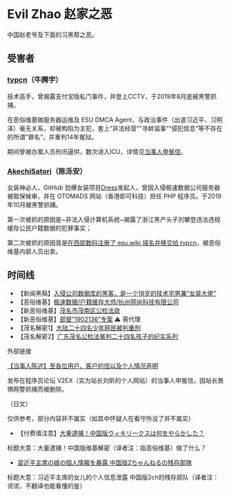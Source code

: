 # Evil Zhao 赵家之恶

中国赵老爷及下面的习黑帮之恶。

## 受害者

### [typcn](https://github.com/typcn)（牛腾宇）

技术高手，曾揭露支付宝隐私门事件，并登上CCTV，于2019年8月底被黑警抓捕。

在恶俗维基做服务器运维及 ESU DMCA Agent，与政治事件（出道习近平、习明泽）毫无关系，却被构陷为主犯，套上“非法经营””寻衅滋事“”侵犯信息“等不存在的所谓”罪名“，并重判14年冤狱。

期间曾被办案人员刑讯逼供，数次进入ICU，详情见[当事人申冤信](至各位用户、客户的信以及个人情况声明.md)。

### [AkechiSatori](https://github.com/AkechiSatori)（陈泺安）

女装神必人，GitHub 劲爆女装项目[Dress](https://github.com/Komeiji-Satori/Dress)发起人，曾因入侵极速数据公司服务器被取保候审，并在 OTOMADS 网站（香港即可科技）担任 PHP 程序员。于2019年10月被黑警抓捕。

第一次被抓的原因是~非法入侵计算机系统~揭露了浙江黑产头子刘攀登违法违规缓存公民户籍数据的犯罪事实；

第二次被抓的原因竟是[在西部数码注册了 esu.wiki 域名并移交给 typcn](img/domain-esuwiki.png)，被恶俗维基内部人员出卖。

## 时间线

- 【新闻黑稿】[入侵公司数据库的黑客，是一个18岁的技术宅男兼“女装大佬”](入侵公司数据库的黑客是一个18岁的技术宅男兼女装大佬.txt)
- 【恶俗维基】[极速数据/户籍缓存大师/杭州网尚科技有限公司](杭州网尚科技有限公司.md)
- 【新恶俗维基】[茂名市茂南区公检法政](茂名市茂南区公检法政.md)
- 【新恶俗维基】[部督“1902136”专案](https://esu.dog/%E9%83%A8%E7%9D%A3%E2%80%9C1902136%E2%80%9D%E4%B8%93%E6%A1%88) ⚠️ 需代理
- 【茂名解密1】[大陆二十四名少年网民被判重刑](大陆二十四名少年网民被判重刑.md)
- 【茂名解密2】[广东茂名公检法冤判二十四名孩子的纪实系列](广东茂名公检法冤判二十四名孩子的纪实系列.md)

外部链接

[【当事人陈述】至各位用户、客户的信以及个人情况声明](https://web.archive.org/web/20210108163945/https://www.v2ex.com/t/743214?p=1)

发布在程序员论坛 V2EX（实为站长刘昕的个人网站）的当事人申冤信，因站长畏惧网警抓捕而被删除。

（日文）

仅供参考，部分内容并不属实（如其中怀疑人在看守所没了并不属实）

- 【付费墙注意】[大量逮捕！中国版ウィキリークスは何をやらかした？](https://jbpress.ismedia.jp/articles/-/58597)

标题大意：大量逮捕！中国版维基解密（译者注：指恶俗维基）做了什么？

- [習近平主席の娘の個人情報を暴露 中国版2ちゃんねるの残存部隊](https://news.livedoor.com/article/detail/17547383/)

标题大意：习近平主席的女儿的个人信息泄露 中国版2ch的残存部队（译者注：谔谔，不翻译也能看懂的鉴）
